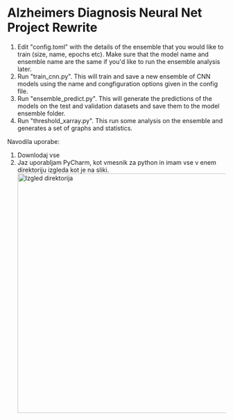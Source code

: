 # Alzheimers Diagnosis Neural Net Project Rewrite

1. Edit "config.toml" with the details of the ensemble that you would like to train (size, name, epochs etc). Make sure that the model name and ensemble name are the same if you'd like to run the ensemble analysis later.
2. Run "train_cnn.py". This will train and save a new ensemble of CNN models using the name and congfiguration options given in the config file.
3. Run "ensemble_predict.py". This will generate the predictions of the models on the test and validation datasets and save them to the model ensemble folder. 
4. Run "threshold_xarray.py". This run some analysis on the ensemble and generates a set of graphs and statistics. 

Navodila uporabe:
  1. Downlodaj vse
  2. Jaz uporabljam PyCharm, kot vmesnik za python in imam vse v enem direktoriju izgleda kot je na sliki.<img width="666" height="551" alt="Izgled direktorija" src="https://github.com/user-attachments/assets/29d42d1c-3beb-4113-8b60-4ad5eaaa4fce" />
  

